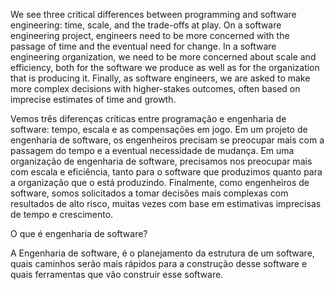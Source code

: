 
We see three critical differences between programming and software engineering: time, scale, and the trade-offs at play. On a software engineering project, engineers need to be more concerned with the passage of time and the eventual need for change. In a software engineering organization, we need to be more concerned about scale and efficiency, both for the software we produce as well as for the organization that is producing it. Finally, as software engineers, we are asked to make more complex decisions with higher-stakes outcomes, often based on imprecise estimates of time and growth.

Vemos três diferenças críticas entre programação e engenharia de software: tempo, escala e as compensações em jogo. Em um projeto de engenharia de software, os engenheiros precisam se preocupar mais com a passagem do tempo e a eventual necessidade de mudança. Em uma organização de engenharia de software, precisamos nos preocupar mais com escala e eficiência, tanto para o software que produzimos quanto para a organização que o está produzindo. Finalmente, como engenheiros de software, somos solicitados a tomar decisões mais complexas com resultados de alto risco, muitas vezes com base em estimativas imprecisas de tempo e crescimento.

O que é engenharia de software?

A Engenharia de software, é o planejamento da estrutura de um software, quais caminhos serão mais rápidos para a construção desse software e quais ferramentas que vão construir esse software.



